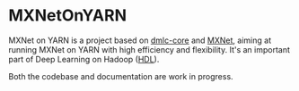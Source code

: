 # MXNetOnYARN
MXNet on YARN is a project based on [dmlc-core](https://github.com/dmlc/dmlc-core) and [MXNet](https://github.com/dmlc/mxnet), aiming at running MXNet on YARN with high efficiency and flexibility. It's an important part of Deep Learning on Hadoop ([HDL](https://github.com/Intel-bigdata/HDL)).

Both the codebase and documentation are work in progress.





